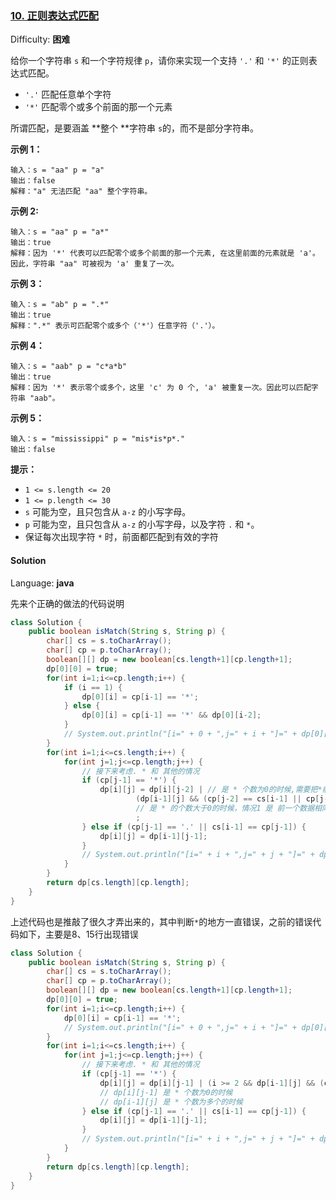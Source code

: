 ### [10\. 正则表达式匹配](https://leetcode-cn.com/problems/regular-expression-matching/)

Difficulty: **困难**


给你一个字符串 `s` 和一个字符规律 `p`，请你来实现一个支持 `'.'` 和 `'*'` 的正则表达式匹配。

*   `'.'` 匹配任意单个字符
*   `'*'` 匹配零个或多个前面的那一个元素

所谓匹配，是要涵盖 **整个 **字符串 `s`的，而不是部分字符串。

**示例 1：**

```
输入：s = "aa" p = "a"
输出：false
解释："a" 无法匹配 "aa" 整个字符串。
```

**示例 2:**

```
输入：s = "aa" p = "a*"
输出：true
解释：因为 '*' 代表可以匹配零个或多个前面的那一个元素, 在这里前面的元素就是 'a'。因此，字符串 "aa" 可被视为 'a' 重复了一次。
```

**示例 3：**

```
输入：s = "ab" p = ".*"
输出：true
解释：".*" 表示可匹配零个或多个（'*'）任意字符（'.'）。
```

**示例 4：**

```
输入：s = "aab" p = "c*a*b"
输出：true
解释：因为 '*' 表示零个或多个，这里 'c' 为 0 个, 'a' 被重复一次。因此可以匹配字符串 "aab"。
```

**示例 5：**

```
输入：s = "mississippi" p = "mis*is*p*."
输出：false
```

**提示：**

*   `1 <= s.length <= 20`
*   `1 <= p.length <= 30`
*   `s` 可能为空，且只包含从 `a-z` 的小写字母。
*   `p` 可能为空，且只包含从 `a-z` 的小写字母，以及字符 `.` 和 `*`。
*   保证每次出现字符 `*` 时，前面都匹配到有效的字符


#### Solution

Language: **java**



先来个正确的做法的代码说明

```java
class Solution {
    public boolean isMatch(String s, String p) {
        char[] cs = s.toCharArray();
        char[] cp = p.toCharArray();
        boolean[][] dp = new boolean[cs.length+1][cp.length+1];
        dp[0][0] = true;
        for(int i=1;i<=cp.length;i++) {
            if (i == 1) {
                dp[0][i] = cp[i-1] == '*';
            } else {
                dp[0][i] = cp[i-1] == '*' && dp[0][i-2];
            }
            // System.out.println("[i=" + 0 + ",j=" + i + "]=" + dp[0][i]);
        }
        for(int i=1;i<=cs.length;i++) {
            for(int j=1;j<=cp.length;j++) {
                // 接下来考虑. * 和 其他的情况
                if (cp[j-1] == '*') {
                    dp[i][j] = dp[i][j-2] | // 是 * 个数为0的时候,需要把*前面一个数据给吞掉
                            (dp[i-1][j] && (cp[j-2] == cs[i-1] || cp[j-2] == '.'))
                            // 是 * 的个数大于0的时候，情况1 是 前一个数据相同，情况2 是 前一个数据是.可以匹配任何数据
                            ;
                } else if (cp[j-1] == '.' || cs[i-1] == cp[j-1]) {
                    dp[i][j] = dp[i-1][j-1];
                }
                // System.out.println("[i=" + i + ",j=" + j + "]=" + dp[i][j]);
            }
        }
        return dp[cs.length][cp.length];
    }
}
```



上述代码也是推敲了很久才弄出来的，其中判断`*`的地方一直错误，之前的错误代码如下，主要是8、15行出现错误

```java
class Solution {
    public boolean isMatch(String s, String p) {
        char[] cs = s.toCharArray();
        char[] cp = p.toCharArray();
        boolean[][] dp = new boolean[cs.length+1][cp.length+1];
        dp[0][0] = true;
        for(int i=1;i<=cp.length;i++) {
            dp[0][i] = cp[i-1] == '*';
            // System.out.println("[i=" + 0 + ",j=" + i + "]=" + dp[0][i]);
        }
        for(int i=1;i<=cs.length;i++) {
            for(int j=1;j<=cp.length;j++) {
                // 接下来考虑. * 和 其他的情况
                if (cp[j-1] == '*') {
                    dp[i][j] = dp[i][j-1] | (i >= 2 && dp[i-1][j] && (cs[i-2] == cs[i-1] || (j >= 2 && cp[j-2] == '.')));
                    // dp[i][j-1] 是 * 个数为0的时候
                    // dp[i-1][j] 是 * 个数为多个的时候
                } else if (cp[j-1] == '.' || cs[i-1] == cp[j-1]) {
                    dp[i][j] = dp[i-1][j-1];
                } 
                // System.out.println("[i=" + i + ",j=" + j + "]=" + dp[i][j]);
            }
        }
        return dp[cs.length][cp.length];
    }
}
```

